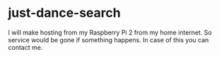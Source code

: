 # just-dance-search
I will make hosting from my Raspberry Pi 2 from my home internet. So service would be gone if something happens. In case of this you can contact me.
